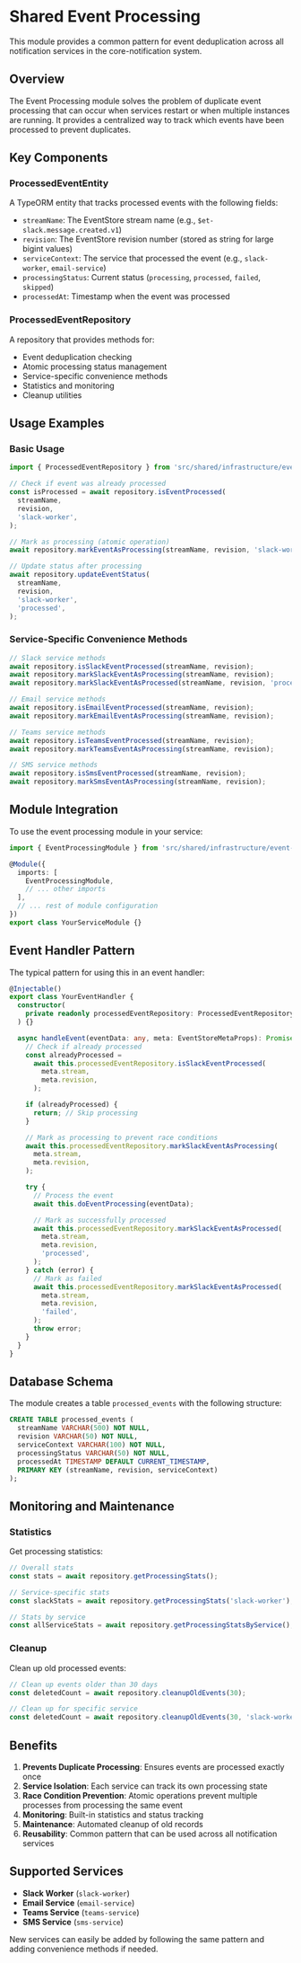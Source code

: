# Shared Event Processing

This module provides a common pattern for event deduplication across all notification services in the core-notification system.

## Overview

The Event Processing module solves the problem of duplicate event processing that can occur when services restart or when multiple instances are running. It provides a centralized way to track which events have been processed to prevent duplicates.

## Key Components

### ProcessedEventEntity

A TypeORM entity that tracks processed events with the following fields:

- `streamName`: The EventStore stream name (e.g., `$et-slack.message.created.v1`)
- `revision`: The EventStore revision number (stored as string for large bigint values)
- `serviceContext`: The service that processed the event (e.g., `slack-worker`, `email-service`)
- `processingStatus`: Current status (`processing`, `processed`, `failed`, `skipped`)
- `processedAt`: Timestamp when the event was processed

### ProcessedEventRepository

A repository that provides methods for:

- Event deduplication checking
- Atomic processing status management
- Service-specific convenience methods
- Statistics and monitoring
- Cleanup utilities

## Usage Examples

### Basic Usage

```typescript
import { ProcessedEventRepository } from 'src/shared/infrastructure/event-processing';

// Check if event was already processed
const isProcessed = await repository.isEventProcessed(
  streamName,
  revision,
  'slack-worker',
);

// Mark as processing (atomic operation)
await repository.markEventAsProcessing(streamName, revision, 'slack-worker');

// Update status after processing
await repository.updateEventStatus(
  streamName,
  revision,
  'slack-worker',
  'processed',
);
```

### Service-Specific Convenience Methods

```typescript
// Slack service methods
await repository.isSlackEventProcessed(streamName, revision);
await repository.markSlackEventAsProcessing(streamName, revision);
await repository.markSlackEventAsProcessed(streamName, revision, 'processed');

// Email service methods
await repository.isEmailEventProcessed(streamName, revision);
await repository.markEmailEventAsProcessing(streamName, revision);

// Teams service methods
await repository.isTeamsEventProcessed(streamName, revision);
await repository.markTeamsEventAsProcessing(streamName, revision);

// SMS service methods
await repository.isSmsEventProcessed(streamName, revision);
await repository.markSmsEventAsProcessing(streamName, revision);
```

## Module Integration

To use the event processing module in your service:

```typescript
import { EventProcessingModule } from 'src/shared/infrastructure/event-processing';

@Module({
  imports: [
    EventProcessingModule,
    // ... other imports
  ],
  // ... rest of module configuration
})
export class YourServiceModule {}
```

## Event Handler Pattern

The typical pattern for using this in an event handler:

```typescript
@Injectable()
export class YourEventHandler {
  constructor(
    private readonly processedEventRepository: ProcessedEventRepository,
  ) {}

  async handleEvent(eventData: any, meta: EventStoreMetaProps): Promise<void> {
    // Check if already processed
    const alreadyProcessed =
      await this.processedEventRepository.isSlackEventProcessed(
        meta.stream,
        meta.revision,
      );

    if (alreadyProcessed) {
      return; // Skip processing
    }

    // Mark as processing to prevent race conditions
    await this.processedEventRepository.markSlackEventAsProcessing(
      meta.stream,
      meta.revision,
    );

    try {
      // Process the event
      await this.doEventProcessing(eventData);

      // Mark as successfully processed
      await this.processedEventRepository.markSlackEventAsProcessed(
        meta.stream,
        meta.revision,
        'processed',
      );
    } catch (error) {
      // Mark as failed
      await this.processedEventRepository.markSlackEventAsProcessed(
        meta.stream,
        meta.revision,
        'failed',
      );
      throw error;
    }
  }
}
```

## Database Schema

The module creates a table `processed_events` with the following structure:

```sql
CREATE TABLE processed_events (
  streamName VARCHAR(500) NOT NULL,
  revision VARCHAR(50) NOT NULL,
  serviceContext VARCHAR(100) NOT NULL,
  processingStatus VARCHAR(50) NOT NULL,
  processedAt TIMESTAMP DEFAULT CURRENT_TIMESTAMP,
  PRIMARY KEY (streamName, revision, serviceContext)
);
```

## Monitoring and Maintenance

### Statistics

Get processing statistics:

```typescript
// Overall stats
const stats = await repository.getProcessingStats();

// Service-specific stats
const slackStats = await repository.getProcessingStats('slack-worker');

// Stats by service
const allServiceStats = await repository.getProcessingStatsByService();
```

### Cleanup

Clean up old processed events:

```typescript
// Clean up events older than 30 days
const deletedCount = await repository.cleanupOldEvents(30);

// Clean up for specific service
const deletedCount = await repository.cleanupOldEvents(30, 'slack-worker');
```

## Benefits

1. **Prevents Duplicate Processing**: Ensures events are processed exactly once
2. **Service Isolation**: Each service can track its own processing state
3. **Race Condition Prevention**: Atomic operations prevent multiple processes from processing the same event
4. **Monitoring**: Built-in statistics and status tracking
5. **Maintenance**: Automated cleanup of old records
6. **Reusability**: Common pattern that can be used across all notification services

## Supported Services

- **Slack Worker** (`slack-worker`)
- **Email Service** (`email-service`)
- **Teams Service** (`teams-service`)
- **SMS Service** (`sms-service`)

New services can easily be added by following the same pattern and adding convenience methods if needed.
